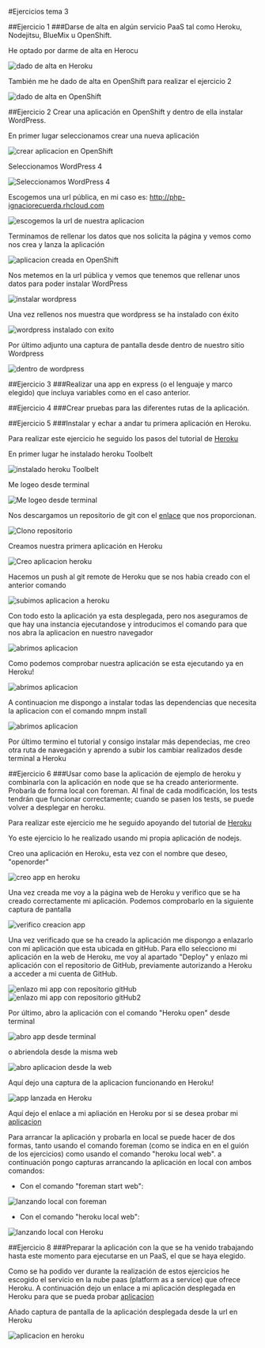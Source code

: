 #Ejercicios tema 3


##Ejercicio 1
###Darse de alta en algún servicio PaaS tal como Heroku, Nodejitsu, BlueMix u OpenShift.

He optado por darme de alta en Herocu

![dado de alta en Heroku](https://www.dropbox.com/s/izlgum592wbyo1z/ejr1.png?dl=1)

También me he dado de alta en OpenShift para realizar el ejercicio 2

![dado de alta en OpenShift](https://www.dropbox.com/s/nowqnjqpkekf2oj/ejr1.2.png?dl=1)


##Ejercicio 2
Crear una aplicación en OpenShift y dentro de ella instalar WordPress.

En primer lugar seleccionamos crear una nueva aplicación

![crear aplicacion en OpenShift](https://www.dropbox.com/s/ddt3epsfhswr7fm/ejr2.1.png?dl=1)

Seleccionamos WordPress 4

![Seleccionamos WordPress 4](https://www.dropbox.com/s/6hn7455gtu0yyxz/ejr2.2.png?dl=1)

Escogemos una url pública, en mi caso es: http://php-ignaciorecuerda.rhcloud.com

![escogemos la url de nuestra aplicacion](https://www.dropbox.com/s/nr92axoulqt4vuo/ejr2.3.png?dl=1)

Terminamos de rellenar los datos que nos solicita la página y vemos como nos crea y lanza la aplicación

![aplicacion creada en OpenShift](https://www.dropbox.com/s/cwgrasytiiitd5e/ejr2.4.png?dl=1)

Nos metemos en la url pública y vemos que tenemos que rellenar unos datos para poder instalar WordPress

![instalar wordpress](https://www.dropbox.com/s/xwe280gezxe8r4f/ejr2.5.png?dl=1)

Una vez rellenos nos muestra que wordpress se ha instalado con éxito

![wordpress instalado con exito](https://www.dropbox.com/s/lexjunvhd6d1k8d/ejr2.6.png?dl=1)

Por último adjunto una captura de pantalla desde dentro de nuestro sitio Wordpress

![dentro de wordpress](https://www.dropbox.com/s/8hmdsb3ows3lq3x/ejr2.7.png?dl=1)




##Ejercicio 3
###Realizar una app en express (o el lenguaje y marco elegido) que incluya variables como en el caso anterior.


##Ejercicio 4
###Crear pruebas para las diferentes rutas de la aplicación.


##Ejercicio 5
###Instalar y echar a andar tu primera aplicación en Heroku.

Para realizar este ejercicio he seguido los pasos del tutorial de [Heroku](https://devcenter.heroku.com/articles/getting-started-with-nodejs#introduction)

En primer lugar he instalado heroku Toolbelt

![instalado heroku Toolbelt](https://www.dropbox.com/s/z7t2wl3zlunf250/ejr5.1.png?dl=1)

Me logeo desde terminal

![Me logeo desde terminal](https://www.dropbox.com/s/omtlmu87y31lu11/ejr5.2.png?dl=1)

Nos descargamos un repositorio de git con el [enlace](https://github.com/heroku/node-js-getting-started.git) que nos proporcionan.

![Clono repositorio](https://www.dropbox.com/s/qg5wtdsy234oe39/ejr5_verdadero_1.png?dl=1)

Creamos nuestra primera aplicación en Heroku

![Creo aplicacion heroku](https://www.dropbox.com/s/5ctzzg2e4jlptmn/ejr5_verdadero_2.png?dl=1)

Hacemos un push al git remote de Heroku que se nos habia creado con el anterior comando

![subimos aplicacion a heroku](https://www.dropbox.com/s/x34q69mznx0k78n/ejr5_verdadero_3.png?dl=1)

Con todo esto la aplicación ya esta desplegada, pero nos aseguramos de que hay una instancia ejecutandose y introducimos el comando para que nos abra la aplicacion en nuestro navegador

![abrimos aplicacion](https://www.dropbox.com/s/2azc3homomasm0v/ejr5_verdadero_4.png?dl=1)

Como podemos comprobar nuestra aplicación se esta ejecutando ya en Heroku!

![abrimos aplicacion](https://www.dropbox.com/s/ibrp8fpo8cwxnjf/ejr5_verdadero_5.png?dl=1)

A continuacion me dispongo a instalar todas las dependencias que necesita la aplicacion con el comando mnpm install

![abrimos aplicacion](https://www.dropbox.com/s/h2vllvn5ttqjjz1/ejr5_verdadero_6.png?dl=1)

Por último termino el tutorial y consigo instalar más dependecias, me creo otra ruta de navegación y aprendo a subir los cambiar realizados desde terminal a Heroku


##Ejercicio 6
###Usar como base la aplicación de ejemplo de heroku y combinarla con la aplicación en node que se ha creado anteriormente. Probarla de forma local con foreman. Al final de cada modificación, los tests tendrán que funcionar correctamente; cuando se pasen los tests, se puede volver a desplegar en heroku.


Para realizar este ejercicio me he seguido apoyando del tutorial de [Heroku](https://devcenter.heroku.com/articles/getting-started-with-nodejs#introduction)

Yo este ejercicio lo he realizado usando mi propia aplicación de nodejs.

Creo una aplicación en Heroku, esta vez con el nombre que deseo, "openorder"

![creo app en heroku](https://www.dropbox.com/s/rxrpnhnj7o86nbd/ejr5.3.png?dl=1)

Una vez creada me voy a la página web de Heroku y verifico que se ha creado correctamente mi aplicación. Podemos comprobarlo en la siguiente captura de pantalla

![verifico creacion app](https://www.dropbox.com/s/s4pghabpy99zrmh/ejr5.7.png?dl=1)

Una vez verificado que se ha creado la aplicación me dispongo a enlazarlo con mi aplicación que esta ubicada en gitHub. Para ello selecciono mi aplicación en la web de Heroku, me voy al apartado "Deploy" y enlazo mi aplicación con el repositorio de GitHub, previamente autorizando a Heroku a acceder a mi cuenta de GitHub.

![enlazo mi app con repositorio gitHub](https://www.dropbox.com/s/87h6u6rg1y4d9ls/ejr5.4.png?dl=1)
![enlazo mi app con repositorio gitHub2](https://www.dropbox.com/s/qo5kk5sut7zvn79/ejr5.5.png?dl=1)

Por último, abro la aplicación con el comando "Heroku open" desde terminal 

![abro app desde terminal](https://www.dropbox.com/s/nyfsr7xlg6svhq6/ejr5.8.png?dl=1)

o abriendola desde la misma web

 ![abro aplicacion desde la web](https://www.dropbox.com/s/c8ig0bp5aimzcyr/ejr5.9.png?dl=1)

Aquí dejo una captura de la aplicacion funcionando en Heroku!

![app lanzada en Heroku](https://www.dropbox.com/s/41dgx5akn56n8qt/ejr5.6.png?dl=1)


Aquí dejo el enlace a mi apliación en Heroku por si se desea probar mi [aplicacion](https://openorder.herokuapp.com) 

Para arrancar la aplicación y probarla en local se puede hacer de dos formas, tanto usando el comando foreman (como se indica en en el guión de los ejercicios) como usando el comando "heroku local web". a continuación pongo capturas arrancando la aplicación en local con ambos comandos:

- Con el comando "foreman start web":

![lanzando local con foreman](https://www.dropbox.com/s/ca2xujget9ypeh2/ejr6.1.png?dl=1)


- Con el comando "heroku local web":

![lanzando local con Heroku](https://www.dropbox.com/s/wufxtmwi45hg01y/ejr6.2.png?dl=1)




##Ejercicio 8
###Preparar la aplicación con la que se ha venido trabajando hasta este momento para ejecutarse en un PaaS, el que se haya elegido.

Como se ha podido ver durante la realización de estos ejercicios he escogido el servicio en la nube paas (platform as a service) que ofrece Heroku.
A continuación dejo un enlace a mi aplicación desplegada en Heroku para que se pueda probar [aplicacion](https://openorder.herokuapp.com) 

Añado captura de pantalla de la aplicación desplegada desde la url en Heroku

![aplicacion en heroku](https://www.dropbox.com/s/z99iaqdgh0dg5ob/ejr8.1.png?dl=1)
